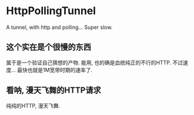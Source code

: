 <!--
 * @Author: FunctionSir
 * @License: AGPLv3
 * @Date: 2024-11-10 20:33:19
 * @LastEditTime: 2024-11-10 20:35:46
 * @LastEditors: FunctionSir
 * @Description: -
 * @FilePath: /HttpPollingTunnel/README.md
-->

# HttpPollingTunnel

A tunnel, with http and polling... Super slow.

## 这个实在是个很慢的东西

属于是一个验证自己猜想的产物.
能用, 也的确是血统纯正的不行的HTTP.
不过速度... 最快也就是1M宽带时期的速率了.

## 看呐, 漫天飞舞的HTTP请求

纯纯的HTTP, 漫天飞舞.
